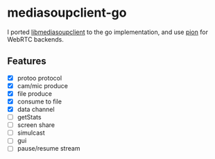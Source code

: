 # mediasoupclient-go

I ported [libmediasoupclient](https://github.com/versatica/libmediasoupclient) to the go implementation, and use [pion](https://github.com/pion/webrtc) for WebRTC backends.


## Features
- [x] protoo protocol
- [x] cam/mic produce
- [x] file produce
- [x] consume to file
- [x] data channel
- [ ] getStats
- [ ] screen share
- [ ] simulcast
- [ ] gui
- [ ] pause/resume stream
